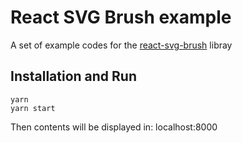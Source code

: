 # React SVG Brush example

A set of example codes for the [react-svg-brush](https://www.npmjs.com/package/react-svg-brush) libray

## Installation and Run

```
yarn
yarn start
```

Then contents will be displayed in:
localhost:8000
